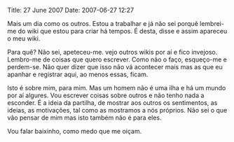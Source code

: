 Title: 27 June 2007
Date: 2007-06-27 12:27

Mais um dia como os outros. Estou a trabalhar e já não sei porquê lembrei-me do wiki que estou para criar há tempos. É desta, disse e assim apareceu o meu wiki.

Para quê? Não sei, apeteceu-me. vejo outros wikis por aí e fico invejoso. Lembro-me de coisas que quero escrever. Como não o faço, esqueço-me e perdem-se. Não quer dizer que isso não vá acontecer mais mas as que eu apanhar e registrar aqui, ao menos essas, ficam.

Isto é sobre mim, para mim. Mas um homem não é uma ilha e há um mundo por aí algures. Vou escrever coisas sobre outros e não tenho nada a esconder. É a ideia da partilha, de mostrar aos outros os sentimentos, as ideias, as motivações, tal como as mostramos a nós próprios. Não sei o que vão pensar de mim mas isto também não é para eles.

Vou falar baixinho, como medo que me oiçam.
